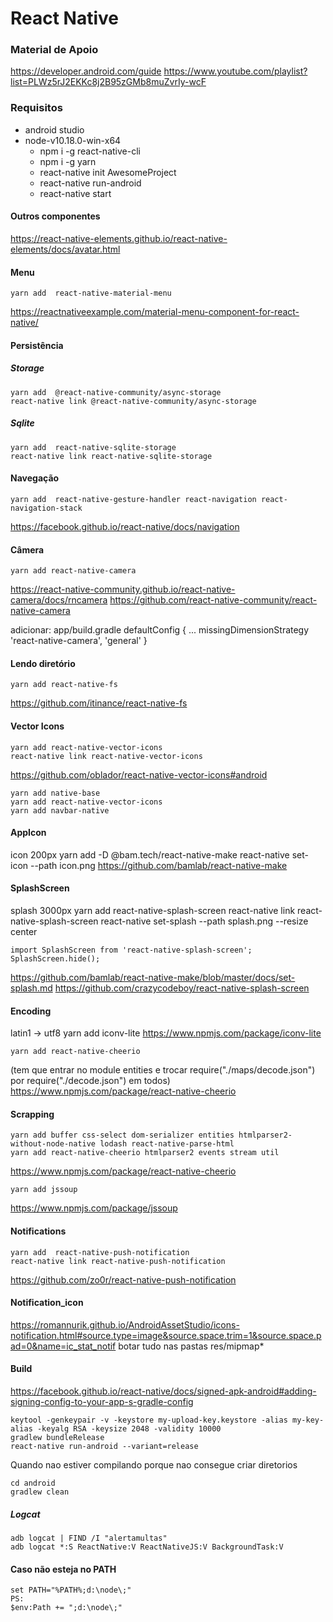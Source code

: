 
# React Native


### Material de Apoio
https://developer.android.com/guide
https://www.youtube.com/playlist?list=PLWz5rJ2EKKc8j2B95zGMb8muZvrIy-wcF


### Requisitos

* android studio
* node-v10.18.0-win-x64
  * npm i -g react-native-cli
  * npm i -g yarn
  * react-native init AwesomeProject
  * react-native run-android
  * react-native start



#### Outros componentes
https://react-native-elements.github.io/react-native-elements/docs/avatar.html


#### Menu
    yarn add  react-native-material-menu
https://reactnativeexample.com/material-menu-component-for-react-native/


#### Persistência
##### Storage
    yarn add  @react-native-community/async-storage
    react-native link @react-native-community/async-storage

##### Sqlite
    yarn add  react-native-sqlite-storage
    react-native link react-native-sqlite-storage


#### Navegação
    yarn add  react-native-gesture-handler react-navigation react-navigation-stack
https://facebook.github.io/react-native/docs/navigation


#### Câmera
    yarn add react-native-camera 
https://react-native-community.github.io/react-native-camera/docs/rncamera
https://github.com/react-native-community/react-native-camera

adicionar: app/build.gradle
    defaultConfig {
	    ...
	    missingDimensionStrategy 'react-native-camera', 'general'
    }


#### Lendo diretório
    yarn add react-native-fs 
https://github.com/itinance/react-native-fs


#### Vector Icons
    yarn add react-native-vector-icons 
    react-native link react-native-vector-icons
https://github.com/oblador/react-native-vector-icons#android


    yarn add native-base 
    yarn add react-native-vector-icons 
    yarn add navbar-native 
	
	

#### AppIcon
icon 200px
    yarn add -D @bam.tech/react-native-make 
    react-native set-icon --path icon.png
https://github.com/bamlab/react-native-make


#### SplashScreen
splash 3000px
    yarn add react-native-splash-screen 
    react-native link react-native-splash-screen
    react-native set-splash --path splash.png --resize center

    import SplashScreen from 'react-native-splash-screen';
    SplashScreen.hide();

https://github.com/bamlab/react-native-make/blob/master/docs/set-splash.md
https://github.com/crazycodeboy/react-native-splash-screen


#### Encoding
latin1 -> utf8
    yarn add iconv-lite
https://www.npmjs.com/package/iconv-lite


    yarn add react-native-cheerio
(tem que entrar no module entities e trocar require("./maps/decode.json") por require("./decode.json") em todos) 
https://www.npmjs.com/package/react-native-cheerio


#### Scrapping
    yarn add buffer css-select dom-serializer entities htmlparser2-without-node-native lodash react-native-parse-html
    yarn add react-native-cheerio htmlparser2 events stream util
https://www.npmjs.com/package/react-native-cheerio


    yarn add jssoup
https://www.npmjs.com/package/jssoup



#### Notifications
    yarn add  react-native-push-notification
    react-native link react-native-push-notification
https://github.com/zo0r/react-native-push-notification

#### Notification_icon
https://romannurik.github.io/AndroidAssetStudio/icons-notification.html#source.type=image&source.space.trim=1&source.space.pad=0&name=ic_stat_notif
botar tudo nas pastas res/mipmap*


#### Build
https://facebook.github.io/react-native/docs/signed-apk-android#adding-signing-config-to-your-app-s-gradle-config

    keytool -genkeypair -v -keystore my-upload-key.keystore -alias my-key-alias -keyalg RSA -keysize 2048 -validity 10000
    gradlew bundleRelease
    react-native run-android --variant=release

Quando nao estiver compilando porque nao consegue criar diretorios

    cd android
    gradlew clean
	
##### Logcat
    adb logcat | FIND /I "alertamultas" 
    adb logcat *:S ReactNative:V ReactNativeJS:V BackgroundTask:V


#### Caso não esteja no PATH
    set PATH="%PATH%;d:\node\;"
    PS:
    $env:Path += ";d:\node\;" 
